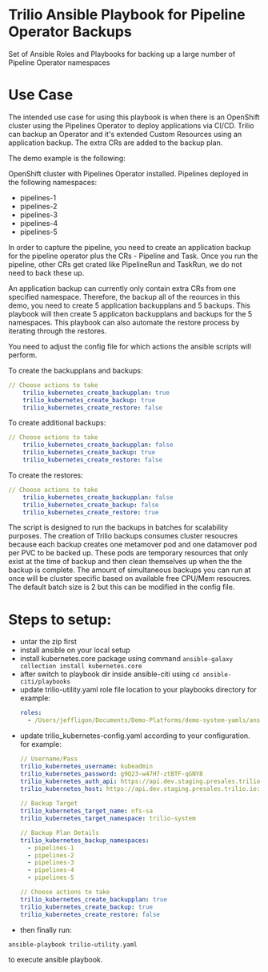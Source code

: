 # Trilio Ansible Playbook for Pipeline Operator Backups
Set of Ansible Roles and Playbooks for backing up a large number of Pipeline Operator namespaces

# Use Case
The intended use case for using this playbook is when there is an OpenShift cluster using the Pipelines Operator to deploy applications via CI/CD.   Trilio can backup an Operator and it's extended Custom Resources using an application backup.  The extra CRs are added to the backup plan.

The demo example is the following:

OpenShift cluster with Pipelines Operator installed.
Pipelines deployed in the following namespaces:
- pipelines-1
- pipelines-2
- pipelines-3
- pipelines-4
- pipelines-5

In order to capture the pipeline, you need to create an application backup for the pipeline operator plus the CRs - Pipeline and Task.  Once you run the pipeline, other CRs get crated like PipelineRun and TaskRun, we do not need to back these up.

An application backup can currently only contain extra CRs from one specified namespace.  Therefore, the backup all of the reources in this demo, you need to create 5 application backupplans and 5 backups. This playbook will then create 5 applicaton backupplans and backups for the 5 namespaces.  This playbook can also automate the restore process by iterating through the restores.

You need to adjust the config file for which actions the ansible scripts will perform.

To create the backupplans and backups:
```yaml
// Choose actions to take  
    trilio_kubernetes_create_backupplan: true
    trilio_kubernetes_create_backup: true
    trilio_kubernetes_create_restore: false
```
To create additional backups:
```yaml
// Choose actions to take  
    trilio_kubernetes_create_backupplan: false
    trilio_kubernetes_create_backup: true
    trilio_kubernetes_create_restore: false
```
To create the restores:
```yaml
// Choose actions to take  
    trilio_kubernetes_create_backupplan: false
    trilio_kubernetes_create_backup: false
    trilio_kubernetes_create_restore: true
```

The script is designed to run the backups in batches for scalability purposes.   The creation of Trilio backups consumes cluster resoucres because each backup creates one metamover pod and one datamover pod per PVC to be backed up.  These pods are temporary resources that only exist at the time of backup and then clean themselves up when the the backup is complete.  The amount of simultaneous backups you can run at once will be cluster specific based on available free CPU/Mem resoucres.   The default batch size is 2 but this can be modified in the config file.


# Steps to setup:
- untar the zip first
- install ansible on your local setup
- install kubernetes.core package using command `ansible-galaxy collection install kubernetes.core`
- after switch to playbook dir inside ansible-citi using `cd ansible-citi/playbooks`
- update trilio-utility.yaml role file location to your playbooks directory
   for example:
   ```yaml
   roles:
     - /Users/jeffligon/Documents/Demo-Platforms/demo-system-yamls/ansible/ansible-citi/roles/trilio_kubernetes
   ```
- update trilio_kubernetes-config.yaml according to your configuration.
    for example:
    ```yaml
    // Username/Pass
    trilio_kubernetes_username: kubeadmin
    trilio_kubernetes_password: g9Q23-w47H7-ztBTF-qGNY8
    trilio_kubernetes_auth_api: https://api.dev.staging.presales.trilio.io:6443
    trilio_kubernetes_host: https://api.dev.staging.presales.trilio.io:6443 
     
    // Backup Target
    trilio_kubernetes_target_name: nfs-sa
    trilio_kubernetes_target_namespace: trilio-system

    // Backup Plan Details
    trilio_kubernetes_backup_namespaces:
      - pipelines-1
      - pipelines-2
      - pipelines-3
      - pipelines-4
      - pipelines-5
    
    // Choose actions to take  
    trilio_kubernetes_create_backupplan: true
    trilio_kubernetes_create_backup: true
    trilio_kubernetes_create_restore: false
    ```
- then finally run:
```bash
ansible-playbook trilio-utility.yaml 
```
to execute ansible playbook.


